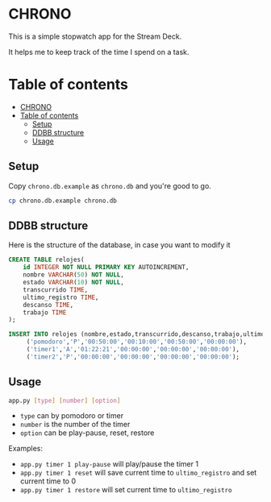 # CHRONO

This is a simple stopwatch app for the Stream Deck.

It helps me to keep track of the time I spend on a task.

# Table of contents
- [CHRONO](#chrono)
- [Table of contents](#table-of-contents)
  - [Setup](#setup)
  - [DDBB structure](#ddbb-structure)
  - [Usage](#usage)

## Setup

Copy `chrono.db.example` as `chrono.db` and you're good to go.

```bash
cp chrono.db.example chrono.db
```

## DDBB structure

Here is the structure of the database, in case you want to modify it

```sql
CREATE TABLE relojes(
    id INTEGER NOT NULL PRIMARY KEY AUTOINCREMENT,
    nombre VARCHAR(50) NOT NULL,
    estado VARCHAR(10) NOT NULL,
    transcurrido TIME,
    ultimo_registro TIME,
    descanso TIME,
    trabajo TIME
);

INSERT INTO relojes (nombre,estado,transcurrido,descanso,trabajo,ultimo_registro) VALUES
	 ('pomodoro','P','00:50:00','00:10:00','00:50:00','00:00:00'),
	 ('timer1','A','01:22:21','00:00:00','00:00:00','00:00:00'),
	 ('timer2','P','00:00:00','00:00:00','00:00:00','00:00:00');
```

## Usage

```bash
app.py [type] [number] [option]
```

- `type` can by pomodoro or timer
- `number` is the number of the timer
- `option` can be play-pause, reset, restore

Examples: 

- `app.py timer 1 play-pause` will play/pause the timer 1
- `app.py timer 1 reset` will save current time to `ultimo_registro` and set current time to 0
- `app.py timer 1 restore` will set current time to `ultimo_registro`
